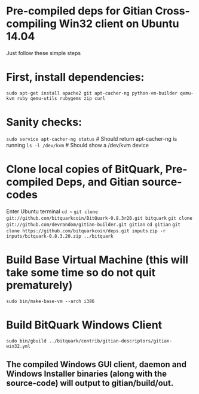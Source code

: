 # Pre-compiled deps for Gitian Cross-compiling Win32 client on Ubuntu 14.04
Just follow these simple steps 

# First, install dependencies:
`sudo apt-get install apache2 git apt-cacher-ng python-vm-builder qemu-kvm ruby qemu-utils rubygems zip curl`

# Sanity checks:
`sudo service apt-cacher-ng status`   # Should return apt-cacher-ng is running
`ls -l /dev/kvm`   # Should show a /dev/kvm device

# Clone local copies of BitQuark, Pre-compiled Deps, and Gitian source-codes
Enter Ubuntu terminal
`cd ~`
`git clone git://github.com/bitquarkcoin/BitQuark-0.8.3r20.git bitquark`
`git clone git://github.com/devrandom/gitian-builder.git gitian`
`cd gitian`
`git clone https://github.com/bitquarkcoin/deps.git inputs`
`zip -r inputs/bitquark-0.8.3.20.zip ../bitquark`

# Build Base Virtual Machine (this will take some time so do not quit prematurely)
`sudo bin/make-base-vm --arch i386`

# Build BitQuark Windows Client
`sudo bin/gbuild ../bitquark/contrib/gitian-descriptors/gitian-win32.yml`

## The compiled Windows GUI client, daemon and Windows Installer binaries (along with the source-code) will output to gitian/build/out.
